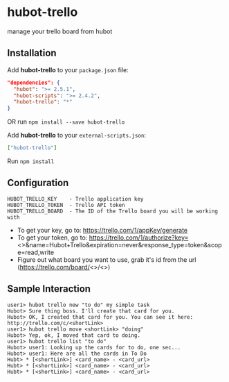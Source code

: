 hubot-trello
============

manage your trello board from hubot


## Installation

Add **hubot-trello** to your `package.json` file:

```json
"dependencies": {
  "hubot": ">= 2.5.1",
  "hubot-scripts": ">= 2.4.2",
  "hubot-trello": "*"
}
```

OR run `npm install --save hubot-trello`

Add **hubot-trello** to your `external-scripts.json`:

```json
["hubot-trello"]
```

Run `npm install`


## Configuration

```
HUBOT_TRELLO_KEY    - Trello application key
HUBOT_TRELLO_TOKEN  - Trello API token
HUBOT_TRELLO_BOARD  - The ID of the Trello board you will be working with
```

- To get your key, go to: https://trello.com/1/appKey/generate
- To get your token, go to: https://trello.com/1/authorize?key=<<your key>>&name=Hubot+Trello&expiration=never&response_type=token&scope=read,write
- Figure out what board you want to use, grab it's id from the url (https://trello.com/board/<<board name>>/<<board id>>)


## Sample Interaction

```
user1> hubot trello new "to do" my simple task
Hubot> Sure thing boss. I'll create that card for you.
Hubot> OK, I created that card for you. You can see it here: http://trello.com/c/<shortLink>
user1> hubot trello move <shortLink> "doing"
Hubot> Yep, ok, I moved that card to doing.
user1> hubot trello list "to do"
Hubot> user1: Looking up the cards for to do, one sec...
Hubot> user1: Here are all the cards in To Do
Hubt> * [<shortLink>] <card_name> - <card_url>
Hubt> * [<shortLink>] <card_name> - <card_url>
Hubt> * [<shortLink>] <card_name> - <card_url>
```
